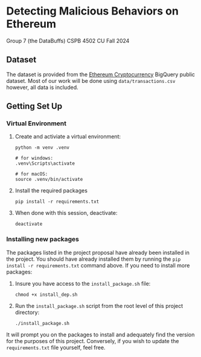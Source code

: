 # Detecting Malicious Behaviors on Ethereum

Group 7 (the DataBuffs)
CSPB 4502
CU Fall 2024


## Dataset

The dataset is provided from the [Ethereum Cryptocurrency](https://console.cloud.google.com/marketplace/details/ethereum/crypto-ethereum-blockchain) BigQuery public dataset. Most of our work will be done using `data/transactions.csv` however, all data is included.

## Getting Set Up

### Virtual Environment
1. Create and activiate a virtual environment:
    ```
    python -m venv .venv

    # for windows:
    .venv\Scripts\activate

    # for macOS:
    source .venv/bin/activate
    ```

1. Install the required packages
    ```
    pip install -r requirements.txt
    ```

1. When done with this session, deactivate:
    ```
    deactivate
    ```

### Installing new packages

The packages listed in the project proposal have already been installed in the project. You should have already installed them by running the `pip install -r requirements.txt` command above. If you need to install more packages:

1. Insure you have access to the `install_package.sh` file:

    ```
    chmod +x install_dep.sh
    ```

1. Run the `install_package.sh` script from the root level of this project directory:

    ```
    ./install_package.sh
    ```

It will prompt you on the packages to install and adequately find the version for the purposes of this project. Conversely, if you wish to update the `requirements.txt` file yourself, feel free.

